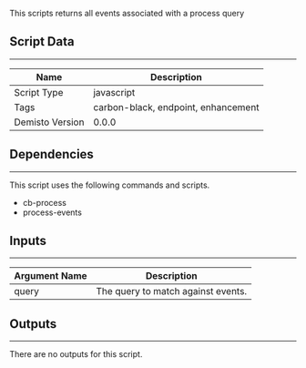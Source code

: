This scripts returns all events associated with a process query
## Script Data
---

| **Name** | **Description** |
| --- | --- |
| Script Type | javascript |
| Tags | carbon-black, endpoint, enhancement |
| Demisto Version | 0.0.0 |

## Dependencies
---
This script uses the following commands and scripts.
* cb-process
* process-events

## Inputs
---

| **Argument Name** | **Description** |
| --- | --- |
| query | The query to match against events. |

## Outputs
---
There are no outputs for this script.
